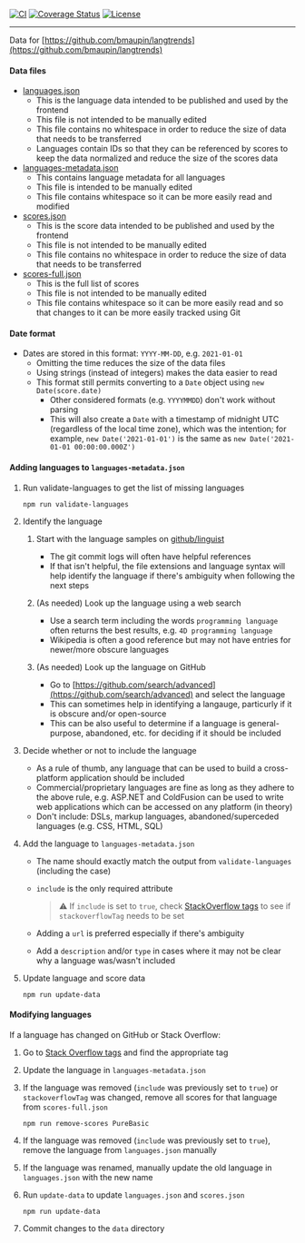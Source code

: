 [![CI](https://github.com/bmaupin/langtrends-data/workflows/CI/badge.svg)](https://github.com/bmaupin/langtrends-data/actions)
[![Coverage Status](https://coveralls.io/repos/github/bmaupin/langtrends-data/badge.svg)](https://coveralls.io/github/bmaupin/langtrends-data)
[![License](https://img.shields.io/github/license/bmaupin/langtrends-data)](https://github.com/bmaupin/langtrends-data/blob/master/LICENSE)

---

Data for [https://github.com/bmaupin/langtrends](https://github.com/bmaupin/langtrends)

#### Data files

- [languages.json](data/languages.json)
  - This is the language data intended to be published and used by the frontend
  - This file is not intended to be manually edited
  - This file contains no whitespace in order to reduce the size of data that needs to be transferred
  - Languages contain IDs so that they can be referenced by scores to keep the data normalized and reduce the size of the scores data
- [languages-metadata.json](data/languages-metadata.json)
  - This contains language metadata for all languages
  - This file is intended to be manually edited
  - This file contains whitespace so it can be more easily read and modified
- [scores.json](data/scores.json)
  - This is the score data intended to be published and used by the frontend
  - This file is not intended to be manually edited
  - This file contains no whitespace in order to reduce the size of data that needs to be transferred
- [scores-full.json](data/scores-full.json)
  - This is the full list of scores
  - This file is not intended to be manually edited
  - This file contains whitespace so it can be more easily read and so that changes to it can be more easily tracked using Git

#### Date format

- Dates are stored in this format: `YYYY-MM-DD`, e.g. `2021-01-01`
  - Omitting the time reduces the size of the data files
  - Using strings (instead of integers) makes the data easier to read
  - This format still permits converting to a `Date` object using `new Date(score.date)`
    - Other considered formats (e.g. `YYYYMMDD`) don't work without parsing
    - This will also create a `Date` with a timestamp of midnight UTC (regardless of the local time zone), which was the intention; for example, `new Date('2021-01-01')` is the same as `new Date('2021-01-01 00:00:00.000Z')`

#### Adding languages to `languages-metadata.json`

1. Run validate-languages to get the list of missing languages

   ```
   npm run validate-languages
   ```

1. Identify the language

   1. Start with the language samples on [github/linguist](https://github.com/github/linguist/tree/master/samples)

      - The git commit logs will often have helpful references
      - If that isn't helpful, the file extensions and language syntax will help identify the language if there's ambiguity when following the next steps

   1. (As needed) Look up the language using a web search

      - Use a search term including the words `programming language` often returns the best results, e.g. `4D programming language`
      - Wikipedia is often a good reference but may not have entries for newer/more obscure languages

   1. (As needed) Look up the language on GitHub

      - Go to [https://github.com/search/advanced](https://github.com/search/advanced) and select the language
      - This can sometimes help in identifying a langauge, particurly if it is obscure and/or open-source
      - This can be also useful to determine if a language is general-purpose, abandoned, etc. for deciding if it should be included

1. Decide whether or not to include the language

   - As a rule of thumb, any language that can be used to build a cross-platform application should be included
   - Commercial/proprietary languages are fine as long as they adhere to the above rule, e.g. ASP.NET and ColdFusion can be used to write web applications which can be accessed on any platform (in theory)
   - Don't include: DSLs, markup languages, abandoned/superceded languages (e.g. CSS, HTML, SQL)

1. Add the language to `languages-metadata.json`

   - The name should exactly match the output from `validate-languages` (including the case)
   - `include` is the only required attribute

     > ⚠ If `include` is set to `true`, check [StackOverflow tags](https://stackoverflow.com/tags) to see if `stackoverflowTag` needs to be set

   - Adding a `url` is preferred especially if there's ambiguity
   - Add a `description` and/or `type` in cases where it may not be clear why a language was/wasn't included

1. Update language and score data

   ```
   npm run update-data
   ```

#### Modifying languages

If a language has changed on GitHub or Stack Overflow:

1. Go to [Stack Overflow tags](https://stackoverflow.com/tags) and find the appropriate tag

1. Update the language in `languages-metadata.json`

1. If the language was removed (`include` was previously set to `true`) or `stackoverflowTag` was changed, remove all scores for that language from `scores-full.json`

   ```
   npm run remove-scores PureBasic
   ```

1. If the language was removed (`include` was previously set to `true`), remove the language from `languages.json` manually

1. If the language was renamed, manually update the old language in `languages.json` with the new name

1. Run `update-data` to update `languages.json` and `scores.json`

   ```
   npm run update-data
   ```

1. Commit changes to the `data` directory
